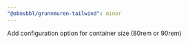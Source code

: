 ```yaml
---
"@obosbbl/grunnmuren-tailwind": minor
---
```


Add configuration option for container size (80rem or 90rem)
